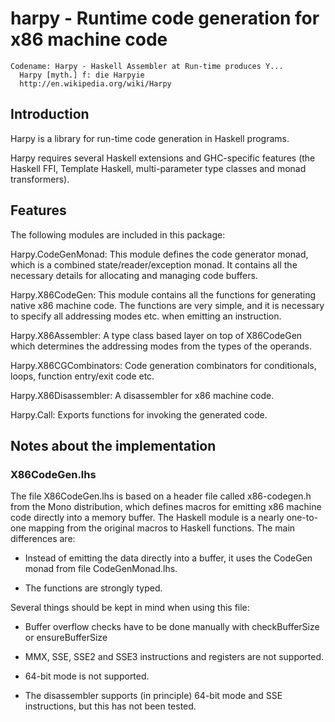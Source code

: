 # harpy - Runtime code generation for x86 machine code

    Codename: Harpy - Haskell Assembler at Run-time produces Y...
      Harpy [myth.]	f: die Harpyie
      http://en.wikipedia.org/wiki/Harpy

## Introduction

Harpy is a library for run-time code generation in Haskell programs.

Harpy requires several Haskell extensions and GHC-specific features
(the Haskell FFI, Template Haskell, multi-parameter type classes and
monad transformers).

## Features

The following modules are included in this package:

Harpy.CodeGenMonad: This module defines the code generator monad,
  which is a combined state/reader/exception monad.  It contains
  all the necessary details for allocating and managing code buffers.

Harpy.X86CodeGen: This module contains all the functions for generating
  native x86 machine code.  The functions are very simple, and it is
  necessary to specify all addressing modes etc. when emitting an
  instruction.

Harpy.X86Assembler: A type class based layer on top of X86CodeGen
  which determines the addressing modes from the types of the
  operands.

Harpy.X86CGCombinators: Code generation combinators for conditionals,
  loops, function entry/exit code etc.

Harpy.X86Disassembler: A disassembler for x86 machine code.

Harpy.Call: Exports functions for invoking the generated code.

## Notes about the implementation

### X86CodeGen.lhs

The file X86CodeGen.lhs is based on a header file called x86-codegen.h
from the Mono distribution, which defines macros for emitting x86
machine code directly into a memory buffer.  The Haskell module is a
nearly one-to-one mapping from the original macros to Haskell
functions.  The main differences are:

- Instead of emitting the data directly into a buffer, it uses the
  CodeGen monad from file CodeGenMonad.lhs.

- The functions are strongly typed.

Several things should be kept in mind when using this file:

- Buffer overflow checks have to be done manually with checkBufferSize or
  ensureBufferSize

- MMX, SSE, SSE2 and SSE3 instructions and registers are not supported.

- 64-bit mode is not supported.

- The disassembler supports (in principle) 64-bit mode and SSE
  instructions, but this has not been tested.
